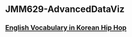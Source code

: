 # JMM629-AdvancedDataViz
 
## [English Vocabulary in Korean Hip Hop](https://kikijinqili.github.io/JMM629-AdvancedDataViz/Project/Website/index.html)
